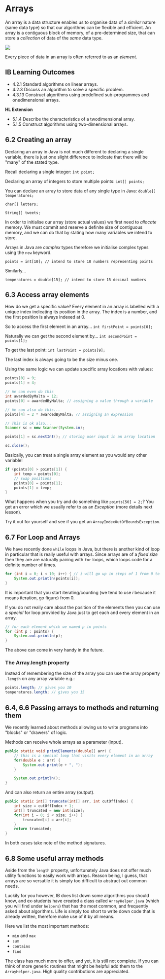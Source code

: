 # Arrays

An array is a data structure enables us to organise data of a *similar* nature (same data type) so that our algorithms can be flexible and efficient. An array is a contiguous block of memory, of a pre-determined size, that can store a *collection* of data of the *same* data type.

![](https://qph.fs.quoracdn.net/main-qimg-6dcb98b78005a9af064fc4f0e8fbc19e)

Every piece of data in an array is often referred to as an *element*.

## IB Learning Outcomes

- 4.2.1 Standard algorithms on linear arrays.
- 4.2.3 Discuss an algorithm to solve a specific problem.
- 4.3.13 Construct algorithms using predefined sub-programmes and onedimensional arrays.

<b>HL Extension</b>
- 5.1.4 Describe the characteristics of a twodimensional array.
- 5.1.5 Construct algorithms using two-dimensional arrays.

## 6.2 Creating an array

Declaring an array in Java is not much different to declaring a single variable, there is just one slight difference to indicate that there will be "many" of the stated type.

Recall declaring a single integer:
`int point;`

Declaring an array of integers to store multiple points:
`int[] points;`

You can declare an array to store data of any single type in Java:
`double[] temperatures;`

`char[] letters;`

`String[] tweets;`

In order to initialise our array (store actual values) we first need to *allocate* memory. We must commit and reserve a definite size of contiguous memory, and we can do that by stating how many variables we intend to store. 

Arrays in Java are *complex* types therefore we initialise complex types using the `new` keyword.

`points = int[10]; // intend to store 10 numbers representing points`

Similarly...

`temperatures = double[15]; // intend to store 15 decimal numbers`

## 6.3 Access array elements

How do we get a specific value? Every element in an array is labelled with a unique index indicating its position in the array. The index is a number, and the first position is always indexed at 0.

So to access the first element in an array...
`int firstPoint = points[0];`

Naturally we can get the second element by...
`int secondPoint = points[1];`

To get the last point:
`int lastPoint = points[9];`

The last index is always going to be the size minus one.

Using the same logic we can update specific array locations with values:

```java
points[0] = 9;
points[1] = 4;

// We can even do this
int awardedByMalta = 12;
points[0] = awardedByMalta; // assigning a value through a variable

// We can also do this...
points[4] = 2 * awardedByMalta; // assigning an expression

// This is ok also...
Scanner sc = new Scanner(System.in);

points[1] = sc.nextInt(); // storing user input in an array location

sc.close();
```
Basically, you can treat a single array element as you would any other variable!

```java
if (points[0] > points[1]) {
    int temp = points[0];
    // swap positions
    points[0] = points[1];
    points[1] = temp;
}
```

What happens when you try and do something like `points[50] = 2;`? You get an error which we usually refer to as an *Exception* (more details next lesson).

Try it out for yourself and see if you get an `ArrayIndexOutOfBoundsException`. 

## 6.7 For Loop and Arrays

We have recently done `while` loops in Java, but there is another kind of loop in particular that is really useful with arrays. Since arrays are of a *fixed size* then they are are naturally pairing with `for` loops, which loops code for a definite number of times.

```java
for (int i = 0; i < 10; i++) { // i will go up in steps of 1 from 0 to 9
    System.out.println(points[i]);
}

```
It is important that you start iterating/counting (we tend to use *i* because it means iteration, go figure) from 0.

If you do not really care about the position of the elements then you can use a *special* for loop provided by Java just to get each and every element in an array.

```java
// for each element which we named p in points
for (int p : points) {
    System.out.println(p);
}
```

The above can come in very handy in the future.

### The Array.length property

Instead of remembering the size of the array you can use the array property `.length` on any array variable e.g.:

```java
points.length; // gives you 10
temperatures.length; // gives you 15
```

## 6.4, 6.6 Passing arrays to methods and returning them

We recently learned about methods allowing us to write programs into "blocks" or "drawers" of logic. 

Methods can receive whole arrays as a parameter (input).

```java
public static void printElements(double[] arr) {
    // this is a special loop that visits every element in an array
    for(double e : arr) {
        System.out.print(e + ", ");
    }

    System.out.println();
}

```

And can also return an entire array (output).

```java
public static int[] truncate(int[] arr, int cutOffIndex) {
    int size = cutOffIndex + 1;
    int[] truncated = new int[size];
    for(int i = 0; i < size; i++) {
        truncated[i] = arr[i];
    }
    return truncated;
}

```
In both cases take note of the method signatures.

## 6.8 Some useful array methods 

Aside from the `length` property, unfortunately Java does not offer much utility functions to easily work with arrays. Reason being, I guess, that arrays are so versatile it is simply too difficult to abstract out common needs.

Luckily for you however, IB does list down some algorithms you should know, and ex-students have created a class called `ArrayHelper.java` (which you will find under `helpers`) that has the most common, and frequently asked about algorithms. Life is simply too short to write down code that is already written, therefore make use of it by all means.

Here we list the most important methods:
- `min` and `max`
- `sum`
- `contains`
- `find`

The class has much more to offer, and yet, it is still not complete. If you can think of more generic routines that might be helpful add them to the `ArrayHelper.java`. High quality contributions are appreciated. 